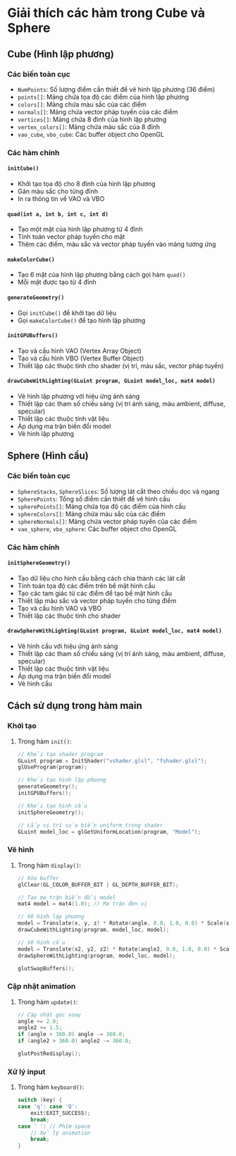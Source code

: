 # Giải thích các hàm trong Cube và Sphere

## Cube (Hình lập phương)

### Các biến toàn cục
- `NumPoints`: Số lượng điểm cần thiết để vẽ hình lập phương (36 điểm)
- `points[]`: Mảng chứa tọa độ các điểm của hình lập phương
- `colors[]`: Mảng chứa màu sắc của các điểm
- `normals[]`: Mảng chứa vector pháp tuyến của các điểm
- `vertices[]`: Mảng chứa 8 đỉnh của hình lập phương
- `vertex_colors[]`: Mảng chứa màu sắc của 8 đỉnh
- `vao_cube`, `vbo_cube`: Các buffer object cho OpenGL

### Các hàm chính

#### `initCube()`
- Khởi tạo tọa độ cho 8 đỉnh của hình lập phương
- Gán màu sắc cho từng đỉnh
- In ra thông tin về VAO và VBO

#### `quad(int a, int b, int c, int d)`
- Tạo một mặt của hình lập phương từ 4 đỉnh
- Tính toán vector pháp tuyến cho mặt
- Thêm các điểm, màu sắc và vector pháp tuyến vào mảng tương ứng

#### `makeColorCube()`
- Tạo 6 mặt của hình lập phương bằng cách gọi hàm `quad()`
- Mỗi mặt được tạo từ 4 đỉnh

#### `generateGeometry()`
- Gọi `initCube()` để khởi tạo dữ liệu
- Gọi `makeColorCube()` để tạo hình lập phương

#### `initGPUBuffers()`
- Tạo và cấu hình VAO (Vertex Array Object)
- Tạo và cấu hình VBO (Vertex Buffer Object)
- Thiết lập các thuộc tính cho shader (vị trí, màu sắc, vector pháp tuyến)

#### `drawCubeWithLighting(GLuint program, GLuint model_loc, mat4 model)`
- Vẽ hình lập phương với hiệu ứng ánh sáng
- Thiết lập các tham số chiếu sáng (vị trí ánh sáng, màu ambient, diffuse, specular)
- Thiết lập các thuộc tính vật liệu
- Áp dụng ma trận biến đổi model
- Vẽ hình lập phương

## Sphere (Hình cầu)

### Các biến toàn cục
- `SphereStacks`, `SphereSlices`: Số lượng lát cắt theo chiều dọc và ngang
- `SpherePoints`: Tổng số điểm cần thiết để vẽ hình cầu
- `spherePoints[]`: Mảng chứa tọa độ các điểm của hình cầu
- `sphereColors[]`: Mảng chứa màu sắc của các điểm
- `sphereNormals[]`: Mảng chứa vector pháp tuyến của các điểm
- `vao_sphere`, `vbo_sphere`: Các buffer object cho OpenGL

### Các hàm chính

#### `initSphereGeometry()`
- Tạo dữ liệu cho hình cầu bằng cách chia thành các lát cắt
- Tính toán tọa độ các điểm trên bề mặt hình cầu
- Tạo các tam giác từ các điểm để tạo bề mặt hình cầu
- Thiết lập màu sắc và vector pháp tuyến cho từng điểm
- Tạo và cấu hình VAO và VBO
- Thiết lập các thuộc tính cho shader

#### `drawSphereWithLighting(GLuint program, GLuint model_loc, mat4 model)`
- Vẽ hình cầu với hiệu ứng ánh sáng
- Thiết lập các tham số chiếu sáng (vị trí ánh sáng, màu ambient, diffuse, specular)
- Thiết lập các thuộc tính vật liệu
- Áp dụng ma trận biến đổi model
- Vẽ hình cầu 

## Cách sử dụng trong hàm main

### Khởi tạo
1. Trong hàm `init()`:
   ```cpp
   // Khởi tạo shader program
   GLuint program = InitShader("vshader.glsl", "fshader.glsl");
   glUseProgram(program);

   // Khởi tạo hình lập phương
   generateGeometry();
   initGPUBuffers();

   // Khởi tạo hình cầu
   initSphereGeometry();

   // Lấy vị trí của biến uniform trong shader
   GLuint model_loc = glGetUniformLocation(program, "Model");
   ```

### Vẽ hình
1. Trong hàm `display()`:
   ```cpp
   // Xóa buffer
   glClear(GL_COLOR_BUFFER_BIT | GL_DEPTH_BUFFER_BIT);

   // Tạo ma trận biến đổi model
   mat4 model = mat4(1.0); // Ma trận đơn vị

   // Vẽ hình lập phương
   model = Translate(x, y, z) * Rotate(angle, 0.0, 1.0, 0.0) * Scale(scale, scale, scale);
   drawCubeWithLighting(program, model_loc, model);

   // Vẽ hình cầu
   model = Translate(x2, y2, z2) * Rotate(angle2, 0.0, 1.0, 0.0) * Scale(scale2, scale2, scale2);
   drawSphereWithLighting(program, model_loc, model);

   glutSwapBuffers();
   ```

### Cập nhật animation
1. Trong hàm `update()`:
   ```cpp
   // Cập nhật góc xoay
   angle += 2.0;
   angle2 += 1.5;
   if (angle > 360.0) angle -= 360.0;
   if (angle2 > 360.0) angle2 -= 360.0;

   glutPostRedisplay();
   ```

### Xử lý input
1. Trong hàm `keyboard()`:
   ```cpp
   switch (key) {
   case 'q': case 'Q':
       exit(EXIT_SUCCESS);
       break;
   case ' ': // Phím space
       // Xử lý animation
       break;
   }
   ```

